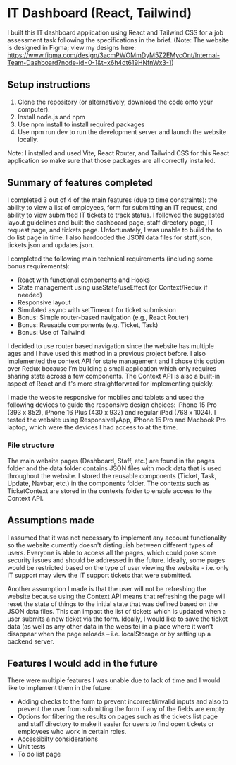 # IT Dashboard (React, Tailwind)
I built this IT dashboard application using React and Tailwind CSS for a job assessment task following the specifications in the brief. (Note: The website is designed in Figma; view my designs here: https://www.figma.com/design/3acmPWOMmDyM5Z2EMycOnt/Internal-Team-Dashboard?node-id=0-1&t=x6h4dt619HNfnWx3-1)

## Setup instructions
1. Clone the repository (or alternatively, download the code onto your computer).
2. Install node.js and npm
3. Use npm install to install required packages
4. Use npm run dev to run the development server and launch the website locally.

Note: I installed and used Vite, React Router, and Tailwind CSS for this React application so make sure that those packages are all correctly installed.

## Summary of features completed
I completed 3 out of 4 of the main features (due to time constraints): the ability to view a list of employees, form for submitting an IT request, and ability to view submitted IT tickets to track status. I followed the suggested layout guidelines and built the dashboard page, staff directory page, IT request page, and tickets page. Unfortunately, I was unable to build the to do list page in time. I also hardcoded the JSON data files for staff.json, tickets.json and updates.json. 

I completed the following main technical requirements (including some bonus requirements):
- React with functional components and Hooks
- State management using useState/useEffect (or Context/Redux if needed)
- Responsive layout 
- Simulated async with setTimeout for ticket submission
- Bonus: Simple router-based navigation (e.g., React Router)
- Bonus: Reusable components (e.g. Ticket, Task)
- Bonus: Use of Tailwind

I decided to use router based navigation since the website has multiple ages and I have used this method in a previous project before. I also implemented the context API for state management and I chose this option over Redux because I’m building a small application which only requires sharing state across a few components. The Context API is also a built-in aspect of React and it's more straightforward for implementing quickly.  

I made the website responsive for mobiles and tablets and used the following devices to guide the responsive design choices: iPhone 15 Pro (393 x 852), iPhone 16 Plus (430 x 932) and regular iPad (768 x 1024). I tested the website using ResponsivelyApp, iPhone 15 Pro and Macbook Pro laptop, which were the devices I had access to at the time. 

### File structure
The main website pages (Dashboard, Staff, etc.) are found in the pages folder and the data folder contains JSON files with mock data that is used throughout the website. I stored the reusable components (Ticket, Task, Update, Navbar, etc.) in the components folder. The contexts such as TicketContext are stored in the contexts folder to enable access to the Context API. 

## Assumptions made
I assumed that it was not necessary to implement any account functionality so the website currently doesn't distinguish between different types of users. Everyone is able to access all the pages, which could pose some security issues and should be addressed in the future. Ideally, some pages would be restricted based on the type of user viewing the website - i.e. only IT support may view the IT support tickets that were submitted.

Another assumption I made is that the user will not be refreshing the website because using the Context API means that refreshing the page will reset the state of things to the initial state that was defined based on the JSON data files. This can impact the list of tickets which is updated when a user submits a new ticket via the form.  Ideally, I would like to save the ticket data (as well as any other data in the website) in a place where it won’t disappear when the page reloads – i.e. localStorage or by setting up a backend server. 

## Features I would add in the future
There were multiple features I was unable due to lack of time and I would like to implement them in the future:
- Adding checks to the form to prevent incorrect/invalid inputs and also to prevent the user from submitting the form if any of the fields are empty.
- Options for filtering the results on pages such as the tickets list page and staff directory to make it easier for users to find open tickets or employees who work in certain roles.
- Accessibilty considerations
- Unit tests
- To do list page

